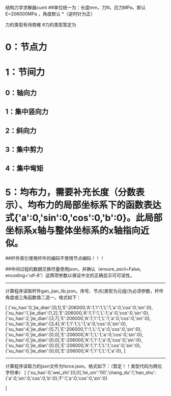 结构力学求解器cumt
##单位统一为：长度mm，力N，应力MPa，默认E=206000MPa ，角度默认 °（逆时针为正）

力的类型有待商榷
#力的类型暂定为
#  0：节点力
#  1：节间力
##  0：轴向力
##  1：集中竖向力
##  2：斜向力
##  3：集中剪力
##  4：集中弯矩
#  5：均布力，需要补充长度（分数表示）、均布力的局部坐标系下的函数表达式{'a':0,'sin':0,'cos':0,'b':0}。此局部坐标系x轴与整体坐标系的x轴指向近似。

##杆件索引使用杆件的编码不使用节点编码！！！

##中间过程的数据交换尽量使用json，并确认（ensure_ascii=False, encoding='utf-8'）这两项参数以保证中文的正确显示可可读性。
***
计算程序读取杆件gan_jian_lib.json。序号、节点(类型为元组)为必须参数，杆件角度或三角函数值二选一。格式如下：

[
    {'xu_hao':0,'jie_dian':[0,1],'E':206000,'A':1,'I':1,'L':1,'a':0,'cos':0,'sin':0},
    {'xu_hao':1,'jie_dian':[1,2],'E':206000,'A':1,'I':1,'L':1,'a':0,'cos':0,'sin':0},
    {'xu_hao':2,'jie_dian':[3,7],'E':206000,'A':1,'I':1,'L':1,'a':0,'cos':0,'sin':0},
    {'xu_hao':3,'jie_dian':[3,4],'A':1,'I':1,'L':1,'a':0,'cos':0,'sin':0},
    {'xu_hao':4,'jie_dian':[5,7],'E':206000,'I':1,'L':1,'a':0,'cos':0,'sin':0},
    {'xu_hao':0,'jie_dian':[0,0],'E':206000,'A':1,'L':1,'a':0,'cos':0,'sin':0},
    {'xu_hao':0,'jie_dian':[0,0],'E':206000,'A':1,'I':1,'a':0,'cos':0,'sin':0},
    {'xu_hao':0,'jie_dian':[0,0],'E':206000,'A':1,'I':1,'L':1,'cos':0,'sin':0},
    {'xu_hao':0,'jie_dian':[0,0],'E':206000,'A':1,'I':1,'L':1,'a':0},
]
***
计算程序读取力的json文件为force.json。格式如下：（暂定！！类型代码为两位字符串）
[
    {'xu_hao':0,'wei_zhi':[0,0],'lei_xin':'00','chang_du':1,'han_shu':{'a':0,'sin':0,'cos':0,'b':0},'F':1,'a':0,'cos':0,'sin':0}


]
